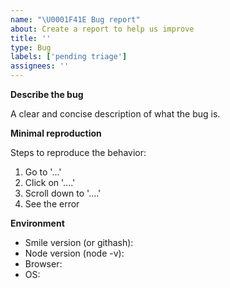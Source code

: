 ```yaml
---
name: "\U0001F41E Bug report"
about: Create a report to help us improve
title: ''
type: Bug
labels: ['pending triage']
assignees: ''
---
```


<!-- ⚠️ Please DON'T ignore the issue template -->

<!-- 💡 Consider upgrading to the latest version before sending the issue -->

**Describe the bug**

A clear and concise description of what the bug is.

**Minimal reproduction**

Steps to reproduce the behavior:

1. Go to '...'
2. Click on '....'
3. Scroll down to '....'
4. See the error

**Environment**

- Smile version (or githash):
- Node version (node -v):
- Browser:
- OS:
